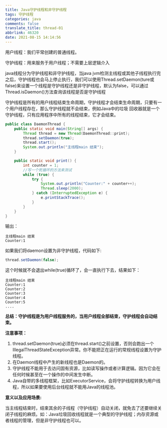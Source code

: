 ```yaml
---
title: Java守护线程和非守护线程
tags: 守护线程
categories: java
comments: false
translate_title: thread-01
abbrlink: 46320
date: 2021-08-15 14:14:56
---
```

用户线程：我们平常创建的普通线程。

守护线程：用来服务于用户线程；不需要上层逻辑介入

java线程分为守护线程和非守护线程，当java jvm检测主线程或其他子线程执行完之后，守护线程也会马上停止执行，我们可以使用Thread.setDaemon(ture或false)来设置一个线程是守护线程还是非守护线程，默认为false，可以通过Thread.isDaemon()方法查询该线程是否是守护线程

守护线程是所有的用户线程结束生命周期，守护线程才会结束生命周期，只要有一个用户线程存在，那么守护线程就不会结束，例如Java中的垃圾 回收器就是一个守护线程，只有应用程序中所有的线程结束，它才会结束。
```java
public class DaemonThread {
    public static void main(String[] args) {
        Thread thread = new Thread(DaemonThread::print);
        thread.setDaemon(true);
        thread.start();
        System.out.println("主线程main 结束");
    }

    public static void print() {
        int counter = 1;
        //写一个死循环的方法来测试
        while (true) {
            try {
                System.out.println("Counter:" + counter++);
                Thread.sleep(2000);
            } catch (InterruptedException e) {
                e.printStackTrace();
            }
        }
    }
}
```
输出：
```text
主线程main 结束
Counter:1
```
如果我们将daemon设置为非守护线程，代码如下:
```java
thread.setDaemon(false);
```
这个时候就不会退出while(true)循环了，会一直执行下去，结果如下：
```text
主线程main 结束
Counter:1
Counter:2
Counter:3
Counter:4
Counter:5
....
```

**总结：守护线程是为用户线程服务的，当用户线程全部结束，守护线程会自动结束。**

**注意事项：**
1. thread.setDaemon(true)必须在thread.start()之前设置，否则会跑出一个IllegalThreadStateException异常。你不能把正在运行的常规线程设置为守护线程。
2. 在Daemon线程中产生的新线程也是Daemon的。
3. 守护线程不能用于去访问固有资源，比如读写操作或者计算逻辑。因为它会在任何时候甚至在一个操作的中间发生中断。
4. Java自带的多线程框架，比如ExecutorService，会将守护线程转换为用户线程，所以如果要使用后台线程就不能用Java的线程池。

**意义以及应用场景:**

当主线程结束时，结束其余的子线程（守护线程）自动关闭，就免去了还要继续关闭子线程的麻烦。如：Java垃圾回收线程就是一个典型的守护线程；内存资源或者线程的管理，但是非守护线程也可以。